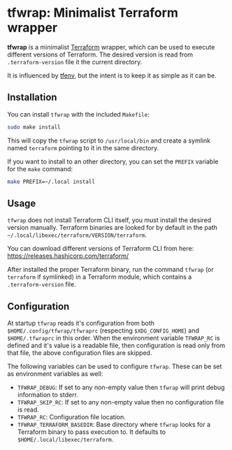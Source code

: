 # tfwrap: Minimalist Terraform wrapper

**tfwrap** is a minimalist [Terraform][] wrapper, which can be used to execute
different versions of Terraform.  The desired version is read from
`.terraform-version` file it the current directory.

It is influenced by [tfenv][], but the intent is to keep it as simple as it can
be.

## Installation

You can install `tfwrap` with the included `Makefile`:

```sh
sudo make install
```

This will copy the `tfwrap` script to `/usr/local/bin` and create a symlink
named `terraform` pointing to it in the same directory.

If you want to install to an other directory, you can set the `PREFIX` variable
for the `make` command:

```sh
make PREFIX=~/.local install
```

## Usage

`tfwrap` does not install Terraform CLI itself, you must install the desired
version manually.  Terraform binaries are looked for by default in the path
`~/.local/libexec/terraform/VERSION/terraform`.

You can download different versions of Terraform CLI from here:
https://releases.hashicorp.com/terraform/

After installed the proper Terraform binary, run the command `tfwrap` (or
`terraform` if symlinked) in a Terraform module, which contains a
`.terraform-version` file.

## Configuration

At startup `tfwrap` reads it's configuration from both
`$HOME/.config/tfwrap/tfwraprc` (respecting `$XDG_CONFIG_HOME`) and
`$HOME/.tfwraprc` in this order.  When the environment variable `TFWRAP_RC` is
defined and it's value is a readable file, then configuration is read only from
that file, the above configuration files are skipped.

The following variables can be used to configure `tfwrap`.  These can be set as
environment variables as well:

* `TFWRAP_DEBUG`: If set to any non-empty value then `tfwrap` will print debug
  information to stderr.
* `TFWRAP_SKIP_RC`: If set to any non-empty value then no configuration file is
  read.
* `TFWRAP_RC`: Configuration file location.
* `TFWRAP_TERRAFORM_BASEDIR`: Base directory where `tfwrap` looks for a
  Terraform binary to pass execution to.  It defaults to
  `$HOME/.local/libexec/terraform`.

[Terraform]: https://www.terraform.io/
[tfenv]: https://github.com/tfutils/tfenv

